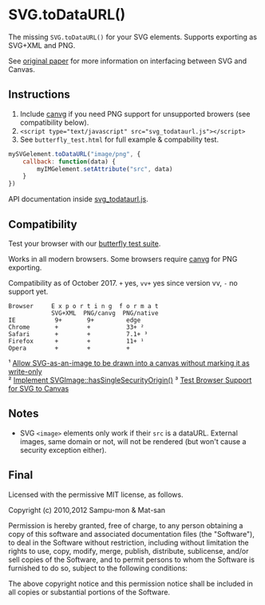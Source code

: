 SVG.toDataURL()
===============

The missing `SVG.toDataURL()` for your SVG elements. Supports exporting as SVG+XML and PNG.

See [original paper][svgopen2010] for more information on interfacing between SVG and Canvas.

Instructions
------------

1. Include [canvg] if you need PNG support for unsupported browers (see compatibility below).
2. `<script type="text/javascript" src="svg_todataurl.js"></script>`
3. See `butterfly_test.html` for full example & compability test.

```javascript
mySVGelement.toDataURL("image/png", {
    callback: function(data) {
        myIMGelement.setAttribute("src", data)
    }
})
```

API documentation inside [svg_todataurl.js](svg_todataurl.js).

Compatibility
-------------

Test your browser with our [butterfly test suite](http://sampumon.github.io/SVG.toDataURL/butterfly_test.html).

Works in all modern browsers. Some browsers require [canvg] for PNG exporting.

Compatibility as of October 2017. `+` yes, `vv+` yes since version vv, `-` no support yet.

	Browser     E x p o r t i n g  f o r m a t
	            SVG+XML  PNG/canvg  PNG/native
	IE           9+       9+         edge
	Chrome       +        +          33+ ²
	Safari       +        +          7.1+ ³
	Firefox      +        +          11+ ¹
	Opera        +        +          +

¹ [Allow SVG-as-an-image to be drawn into a canvas without marking it as write-only](https://bugzilla.mozilla.org/show_bug.cgi?id=672013)  
² [Implement SVGImage::hasSingleSecurityOrigin()](https://bugs.webkit.org/show_bug.cgi?id=119492)
³ [Test Browser Support for SVG to Canvas](http://designashirt.github.io/svg-canvas-tests/)

Notes
-----

* SVG `<image>` elements only work if their `src` is a dataURL. External images, same domain or not, will not be rendered (but won't cause a security exception either).

Final
-----

Licensed with the permissive MIT license, as follows.

Copyright (c) 2010,2012 Sampu-mon & Mat-san

Permission is hereby granted, free of charge, to any person obtaining a copy
of this software and associated documentation files (the "Software"), to deal
in the Software without restriction, including without limitation the rights
to use, copy, modify, merge, publish, distribute, sublicense, and/or sell
copies of the Software, and to permit persons to whom the Software is
furnished to do so, subject to the following conditions:

The above copyright notice and this permission notice shall be included in
all copies or substantial portions of the Software.

[canvg]:http://code.google.com/p/canvg/
[svgopen2010]:http://svgopen.org/2010/papers/62-From_SVG_to_Canvas_and_Back/
